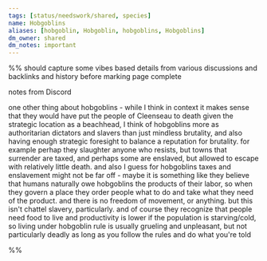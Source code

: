 ```yaml
---
tags: [status/needswork/shared, species]
name: Hobgoblins
aliases: [hobgoblin, Hobgoblin, hobgoblins, Hobgoblins]
dm_owner: shared
dm_notes: important
---
```


%%
should capture some vibes based details from various discussions and backlinks and history before marking page complete

notes from Discord

one other thing about hobgoblins - while I think in context it makes sense that they would have put the people of Cleenseau to death given the strategic location as a beachhead, I think of hobgoblins more as authoritarian dictators and slavers than just mindless brutality, and also having enough strategic foresight to balance a reputation for brutality. for example perhap they slaughter anyone who resists, but towns that surrender are taxed, and perhaps some are enslaved, but allowed to escape with relatively little death. and also I guess for hobgoblins taxes and enslavement might not be far off - maybe it is something like they believe that humans naturally owe hobgoblins the products of their labor, so when they govern a place they order people what to do and take what they need of the product. and there is no freedom of movement, or anything. but this isn't chattel slavery, particularly. and of course they recognize that people need food to live and productivity is lower if the population is starving/cold, so living under hobgoblin rule is usually grueling and unpleasant, but not particularly deadly as long as you follow the rules and do what you're told

%%





